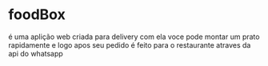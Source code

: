 # foodBox


é uma aplição web criada para delivery com ela voce pode montar um prato rapidamente
e logo apos seu pedido é feito para o restaurante atraves da api do whatsapp
